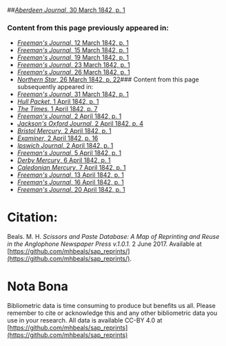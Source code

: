 ##[*Aberdeen Journal*, 30 March 1842, p. 1](https://mhbeals.github.io/sap_html/Aberdeen-Journal/Aberdeen-Journal-30-March-1842-p-1)

### Content from this page previously appeared in:
+ [*Freeman's Journal*, 12 March 1842, p. 1](https://mhbeals.github.io/sap_html/Freeman's-Journal/Freeman's-Journal-12-March-1842-p-1)
+ [*Freeman's Journal*, 15 March 1842, p. 1](https://mhbeals.github.io/sap_html/Freeman's-Journal/Freeman's-Journal-15-March-1842-p-1)
+ [*Freeman's Journal*, 19 March 1842, p. 1](https://mhbeals.github.io/sap_html/Freeman's-Journal/Freeman's-Journal-19-March-1842-p-1)
+ [*Freeman's Journal*, 23 March 1842, p. 1](https://mhbeals.github.io/sap_html/Freeman's-Journal/Freeman's-Journal-23-March-1842-p-1)
+ [*Freeman's Journal*, 26 March 1842, p. 1](https://mhbeals.github.io/sap_html/Freeman's-Journal/Freeman's-Journal-26-March-1842-p-1)
+ [*Northern Star*, 26 March 1842, p. 22](https://mhbeals.github.io/sap_html/Northern-Star/Northern-Star-26-March-1842-p-22)### Content from this page subsequently appeared in:
+ [*Freeman's Journal*, 31 March 1842, p. 1](https://mhbeals.github.io/sap_html/Freeman's-Journal/Freeman's-Journal-31-March-1842-p-1)
+ [*Hull Packet*, 1 April 1842, p. 1](https://mhbeals.github.io/sap_html/Hull-Packet/Hull-Packet-1-April-1842-p-1)
+ [*The Times*, 1 April 1842, p. 7](https://mhbeals.github.io/sap_html/The-Times/The-Times-1-April-1842-p-7)
+ [*Freeman's Journal*, 2 April 1842, p. 1](https://mhbeals.github.io/sap_html/Freeman's-Journal/Freeman's-Journal-2-April-1842-p-1)
+ [*Jackson's Oxford Journal*, 2 April 1842, p. 4](https://mhbeals.github.io/sap_html/Jackson's-Oxford-Journal/Jackson's-Oxford-Journal-2-April-1842-p-4)
+ [*Bristol Mercury*, 2 April 1842, p. 1](https://mhbeals.github.io/sap_html/Bristol-Mercury/Bristol-Mercury-2-April-1842-p-1)
+ [*Examiner*, 2 April 1842, p. 16](https://mhbeals.github.io/sap_html/Examiner/Examiner-2-April-1842-p-16)
+ [*Ipswich Journal*, 2 April 1842, p. 1](https://mhbeals.github.io/sap_html/Ipswich-Journal/Ipswich-Journal-2-April-1842-p-1)
+ [*Freeman's Journal*, 5 April 1842, p. 1](https://mhbeals.github.io/sap_html/Freeman's-Journal/Freeman's-Journal-5-April-1842-p-1)
+ [*Derby Mercury*, 6 April 1842, p. 1](https://mhbeals.github.io/sap_html/Derby-Mercury/Derby-Mercury-6-April-1842-p-1)
+ [*Caledonian Mercury*, 7 April 1842, p. 1](https://mhbeals.github.io/sap_html/Caledonian-Mercury/Caledonian-Mercury-7-April-1842-p-1)
+ [*Freeman's Journal*, 13 April 1842, p. 1](https://mhbeals.github.io/sap_html/Freeman's-Journal/Freeman's-Journal-13-April-1842-p-1)
+ [*Freeman's Journal*, 16 April 1842, p. 1](https://mhbeals.github.io/sap_html/Freeman's-Journal/Freeman's-Journal-16-April-1842-p-1)
+ [*Freeman's Journal*, 20 April 1842, p. 1](https://mhbeals.github.io/sap_html/Freeman's-Journal/Freeman's-Journal-20-April-1842-p-1)
                    
# Citation: 

Beals. M. H. *Scissors and Paste Database: A Map of Reprinting and Reuse in the Anglophone Newspaper Press v.1.0.1.* 2 June 2017. Available at [https://github.com/mhbeals/sap_reprints/](https://github.com/mhbeals/sap_reprints/). 
                    
# Nota Bona

Bibliometric data is time consuming to produce but benefits us all. Please remember to cite or acknowledge this and any other bibliometric data you use in your research. All data is available CC-BY 4.0 at [https://github.com/mhbeals/sap_reprints](https://github.com/mhbeals/sap_reprints)